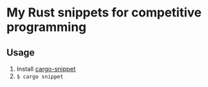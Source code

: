 # My Rust snippets for competitive programming

## Usage

1. Install [cargo-snippet](https://github.com/hatoo/cargo-snippet "cargo-snippet")
2. `$ cargo snippet`

